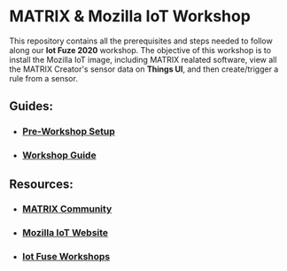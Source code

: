 # MATRIX & Mozilla IoT Workshop

This repository contains all the prerequisites and steps needed to follow along our **Iot Fuze 2020** workshop. The objective of this workshop is to install the Mozilla IoT image, including MATRIX realated software, view all the MATRIX Creator's sensor data on **Things UI**, and then create/trigger a rule from a sensor.

## Guides:

- ### [Pre-Workshop Setup](PreWorkshop.md)

- ### [Workshop Guide](Workshop.md)

## Resources:
- ### [MATRIX Community](https://community.matrix.one)
- ### [Mozilla IoT Website](https://iot.mozilla.org/)
- ### [Iot Fuse Workshops](https://iotfuse.com/conference2020/workshops/)
